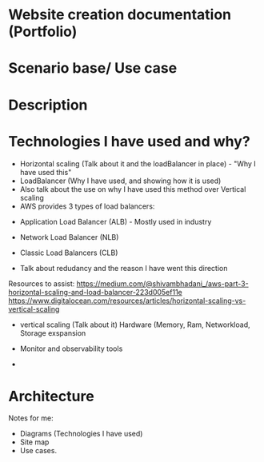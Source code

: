 # Website creation documentation (Portfolio)

# Scenario base/ Use case

# Description

# Technologies I have used and why?


- Horizontal scaling (Talk about it and the loadBalancer in place) - "Why I have used this"
- LoadBalancer (Why I have used, and showing how it is used)
- Also talk about the use on why I have used this method over Vertical scaling
- AWS provides 3 types of load balancers:
+ Application Load Balancer (ALB) - Mostly used in industry

+ Network Load Balancer (NLB)

+ Classic Load Balancers (CLB)

- Talk about redudancy and the reason I have went this direction

Resources to assist:
https://medium.com/@shivambhadani_/aws-part-3-horizontal-scaling-and-load-balancer-223d005ef11e
https://www.digitalocean.com/resources/articles/horizontal-scaling-vs-vertical-scaling

- vertical scaling (Talk about it)
Hardware (Memory, Ram, Networkload, Storage exspansion
    
- Monitor and observability tools
- 


# Architecture
Notes for me:
- Diagrams (Technologies I have used)
- Site map
- Use cases.
